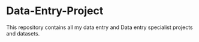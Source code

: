 # Data-Entry-Project
This repository contains all my data entry and Data entry specialist projects and datasets.
